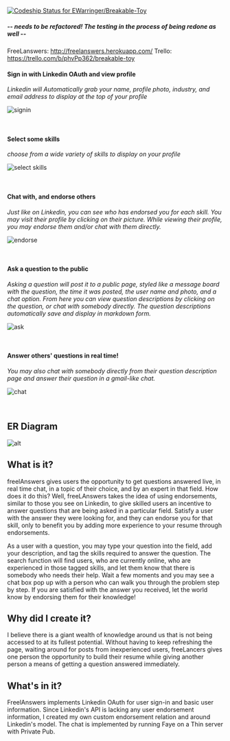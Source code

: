 [ ![Codeship Status for EWarringer/Breakable-Toy](https://codeship.com/projects/6835fdc0-42b4-0133-38f3-1eb5f82d52fc/status?branch=master)](https://codeship.com/projects/103850)

##### -- needs to be refactored! The testing in the process of being redone as well --

FreeLanswers: http://freelanswers.herokuapp.com/
Trello: https://trello.com/b/phvPp362/breakable-toy

#### Sign in with Linkedin OAuth and view profile
*Linkedin will Automatically grab your name, profile photo, industry, and email address to display at the top of your profile*

![signin](https://media.giphy.com/media/R5sO9t40K5uhO/giphy.gif)

<br />

#### Select some skills
*choose from a wide variety of skills to display on your profile*

![select skills](http://i.imgur.com/d0ngthR.gif)

<br />


#### Chat with, and endorse others
*Just like on Linkedin, you can see who has endorsed you for each skill. You may visit their profile by clicking on their picture. While viewing their profile, you may endorse them and/or chat with them directly.*

![endorse](http://i.imgur.com/gwRi1IA.gif)

<br />

#### Ask a question to the public
*Asking a question will post it to a public page, styled like a message board with the question, the time it was posted, the user name and photo, and a chat option. From here you can view question descriptions by clicking on the question, or chat with somebody directly. The question descriptions automatically save and display in markdown form.*

![ask](http://i.imgur.com/2L7WBOh.gif)

<br />

#### Answer others' questions in real time!
*You may also chat with somebody directly from their question description page and answer their question in a gmail-like chat.*

![chat](http://i.imgur.com/Pi2Xan3.gif)

<br />

## ER Diagram
![alt](http://i.imgur.com/DriIZE7.png)

## What is it?
freelAnswers gives users the opportunity to get questions answered live, in real time chat, in a topic of their choice, and by an expert in that field. How does it do this? Well, freeLAnswers takes the idea of using endorsements, similar to those you see on Linkedin, to give skilled users an incentive to answer questions that are being asked in a particular field. Satisfy a user with the answer they were looking for, and they can endorse you for that skill, only to benefit you by adding more experience to your resume through endorsements.

As a user with a question, you may type your question into the field, add your description, and tag the skills required to answer the question. The search function will find users, who are currently online, who are experienced in those tagged skills, and let them know that there is somebody who needs their help. Wait a few moments and you may see a chat box pop up with a person who can walk you through the problem step by step. If you are satisfied with the answer you received, let the world know by endorsing them for their knowledge!

## Why did I create it?
I believe there is a giant wealth of knowledge around us that is not being accessed to at its fullest potential. Without having to keep refreshing the page, waiting around for posts from inexperienced users, freeLancers gives one person the opportunity to build their resume while giving another person a means of getting a question answered immediately.

## What's in it?
FreelAnswers implements Linkedin OAuth for user sign-in and basic user information. Since Linkedin's API is lacking any user endorsement information, I created my own custom endorsement relation and around Linkedin's model. The chat is implemented by running Faye on a Thin server with Private Pub.
